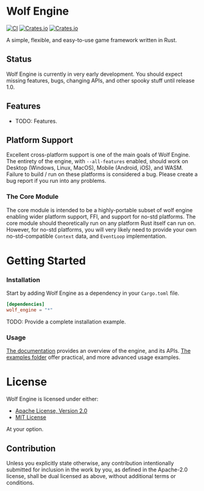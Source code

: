 # Wolf Engine

[![CI](https://github.com/AlexiWolf/wolf_engine/actions/workflows/ci.yml/badge.svg)](https://github.com/AlexiWolf/wolf_engine/actions/workflows/ci.yml)
[![Crates.io](https://img.shields.io/crates/l/wolf_engine)](https://github.com/AlexiWolf/wolf_engine#license)
[![Crates.io](https://img.shields.io/crates/v/wolf_engine)](https://crates.io/crates/wolf_engine)

A simple, flexible, and easy-to-use game framework written in Rust.

## Status

Wolf Engine is currently in very early development.  You should expect missing features, bugs, changing APIs, and other
spooky stuff until release 1.0.

## Features

- TODO: Features.

## Platform Support 

Excellent cross-platform support is one of the main goals of Wolf Engine.  The entirety of the engine, with
`--all-features` enabled, should work on Desktop (Windows, Linux, MacOS), Mobile (Android, iOS), and WASM. Failure to 
build / run on these platforms is considered a bug.  Please create a bug report if you run into any problems.

### The Core Module 

The core module is intended to be a highly-portable subset of wolf engine enabling wider platform support, FFI, and 
support for no-std platforms.  The core module should theoretically run on any platform Rust itself can run on.  
However, for no-std platforms, you will very likely need to provide your own no-std-compatible `Context` data, and 
`EventLoop` implementation.

# Getting Started

### Installation

Start by adding Wolf Engine as a dependency in your `Cargo.toml` file.

```TOML
[dependencies]
wolf_engine = "*"
```

TODO: Provide a complete installation example.

### Usage

[The documentation](https://docs.rs/wolf_engine/latest/wolf_engine/) provides an overview of the engine, and its APIs.
[The examples folder](https://github.com/AlexiWolf/wolf_engine/tree/main/examples) offer practical, and more advanced 
usage examples.


# License

Wolf Engine is licensed under either:

- [Apache License, Version 2.0](LICENSE-APACHE)
- [MIT License](LICENSE-MIT)

At your option.

## Contribution

Unless you explicitly state otherwise, any contribution intentionally submitted for inclusion in the work by you, as 
defined in the Apache-2.0 license, shall be dual licensed as above, without additional terms or conditions.

